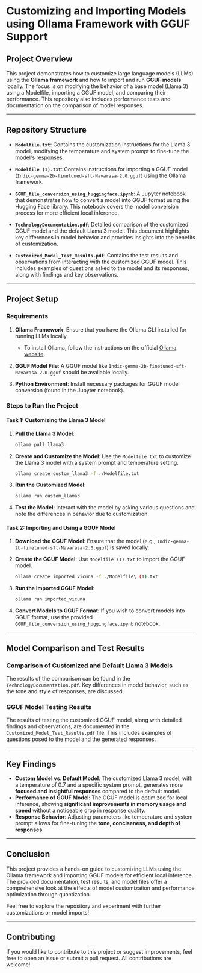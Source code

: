 # **Customizing and Importing Models using Ollama Framework with GGUF Support**

## **Project Overview**

This project demonstrates how to customize large language models (LLMs) using the **Ollama framework** and how to import and run **GGUF models** locally. The focus is on modifying the behavior of a base model (Llama 3) using a Modelfile, importing a GGUF model, and comparing their performance. This repository also includes performance tests and documentation on the comparison of model responses.

---

## **Repository Structure**

- **`Modelfile.txt`**: Contains the customization instructions for the Llama 3 model, modifying the temperature and system prompt to fine-tune the model's responses.

- **`Modelfile (1).txt`**: Contains instructions for importing a GGUF model (`Indic-gemma-2b-finetuned-sft-Navarasa-2.0.gguf`) using the Ollama framework.

- **`GGUF_file_conversion_using_huggingface.ipynb`**: A Jupyter notebook that demonstrates how to convert a model into GGUF format using the Hugging Face library. This notebook covers the model conversion process for more efficient local inference.

- **`TechnologyDocumentation.pdf`**: Detailed comparison of the customized GGUF model and the default Llama 3 model. This document highlights key differences in model behavior and provides insights into the benefits of customization.

- **`Customized_Model_Test_Results.pdf`**: Contains the test results and observations from interacting with the customized GGUF model. This includes examples of questions asked to the model and its responses, along with findings and key observations.

---

## **Project Setup**

### **Requirements**

1. **Ollama Framework**: Ensure that you have the Ollama CLI installed for running LLMs locally.
   - To install Ollama, follow the instructions on the official [Ollama website](https://ollama.com).

2. **GGUF Model File**: A GGUF model like `Indic-gemma-2b-finetuned-sft-Navarasa-2.0.gguf` should be available locally.

3. **Python Environment**: Install necessary packages for GGUF model conversion (found in the Jupyter notebook).

### **Steps to Run the Project**

#### **Task 1: Customizing the Llama 3 Model**

1. **Pull the Llama 3 Model**:
   ```bash
   ollama pull llama3
   ```

2. **Create and Customize the Model**:
   Use the `Modelfile.txt` to customize the Llama 3 model with a system prompt and temperature setting.
   ```bash
   ollama create custom_llama3 -f ./Modelfile.txt
   ```

3. **Run the Customized Model**:
   ```bash
   ollama run custom_llama3
   ```

4. **Test the Model**:
   Interact with the model by asking various questions and note the differences in behavior due to customization.

#### **Task 2: Importing and Using a GGUF Model**

1. **Download the GGUF Model**:
   Ensure that the model (e.g., `Indic-gemma-2b-finetuned-sft-Navarasa-2.0.gguf`) is saved locally.

2. **Create the GGUF Model**:
   Use `Modelfile (1).txt` to import the GGUF model.
   ```bash
   ollama create imported_vicuna -f ./Modelfile\ (1).txt
   ```

3. **Run the Imported GGUF Model**:
   ```bash
   ollama run imported_vicuna
   ```

4. **Convert Models to GGUF Format**:
   If you wish to convert models into GGUF format, use the provided `GGUF_file_conversion_using_huggingface.ipynb` notebook.

---

## **Model Comparison and Test Results**

### **Comparison of Customized and Default Llama 3 Models**
The results of the comparison can be found in the `TechnologyDocumentation.pdf`. Key differences in model behavior, such as the tone and style of responses, are discussed.

### **GGUF Model Testing Results**
The results of testing the customized GGUF model, along with detailed findings and observations, are documented in the `Customized_Model_Test_Results.pdf` file. This includes examples of questions posed to the model and the generated responses.

---

## **Key Findings**

- **Custom Model vs. Default Model**: The customized Llama 3 model, with a temperature of 0.7 and a specific system prompt, generates more **focused and insightful responses** compared to the default model.
- **Performance of GGUF Model**: The GGUF model is optimized for local inference, showing **significant improvements in memory usage and speed** without a noticeable drop in response quality.
- **Response Behavior**: Adjusting parameters like temperature and system prompt allows for fine-tuning the **tone, conciseness, and depth of responses**.

---

## **Conclusion**

This project provides a hands-on guide to customizing LLMs using the Ollama framework and importing GGUF models for efficient local inference. The provided documentation, test results, and model files offer a comprehensive look at the effects of model customization and performance optimization through quantization.

Feel free to explore the repository and experiment with further customizations or model imports!

---

## **Contributing**

If you would like to contribute to this project or suggest improvements, feel free to open an issue or submit a pull request. All contributions are welcome!
